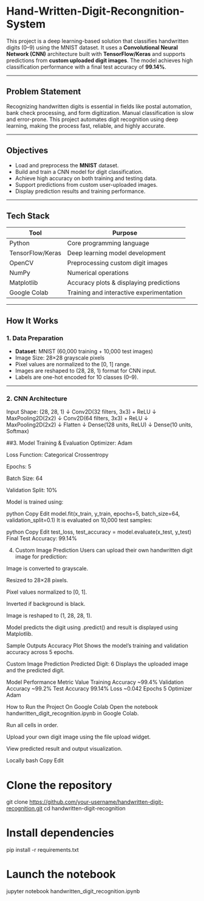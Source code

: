 # Hand-Written-Digit-Recongnition-System

This project is a deep learning-based solution that classifies handwritten digits (0–9) using the MNIST dataset. It uses a **Convolutional Neural Network (CNN)** architecture built with **TensorFlow/Keras** and supports predictions from **custom uploaded digit images**. The model achieves high classification performance with a final test accuracy of **99.14%**.

---

## Problem Statement

Recognizing handwritten digits is essential in fields like postal automation, bank check processing, and form digitization. Manual classification is slow and error-prone. This project automates digit recognition using deep learning, making the process fast, reliable, and highly accurate.

---

## Objectives

- Load and preprocess the **MNIST** dataset.
- Build and train a CNN model for digit classification.
- Achieve high accuracy on both training and testing data.
- Support predictions from custom user-uploaded images.
- Display prediction results and training performance.

---

## Tech Stack

| Tool              | Purpose                                      |
|-------------------|----------------------------------------------|
| Python            | Core programming language                    |
| TensorFlow/Keras  | Deep learning model development              |
| OpenCV            | Preprocessing custom digit images            |
| NumPy             | Numerical operations                         |
| Matplotlib        | Accuracy plots & displaying predictions      |
| Google Colab      | Training and interactive experimentation     |

---

## How It Works

### 1. Data Preparation
- **Dataset**: MNIST (60,000 training + 10,000 test images)
- Image Size: 28×28 grayscale pixels
- Pixel values are normalized to the [0, 1] range.
- Images are reshaped to (28, 28, 1) format for CNN input.
- Labels are one-hot encoded for 10 classes (0–9).

---

### 2. CNN Architecture

Input Shape: (28, 28, 1)
↓
Conv2D(32 filters, 3x3) + ReLU
↓
MaxPooling2D(2x2)
↓
Conv2D(64 filters, 3x3) + ReLU
↓
MaxPooling2D(2x2)
↓
Flatten
↓
Dense(128 units, ReLU)
↓
Dense(10 units, Softmax)


##3. Model Training & Evaluation
Optimizer: Adam

Loss Function: Categorical Crossentropy

Epochs: 5

Batch Size: 64

Validation Split: 10%

Model is trained using:

python
Copy
Edit
model.fit(x_train, y_train, epochs=5, batch_size=64, validation_split=0.1)
It is evaluated on 10,000 test samples:

python
Copy
Edit
test_loss, test_accuracy = model.evaluate(x_test, y_test)
Final Test Accuracy: 99.14%

4. Custom Image Prediction
Users can upload their own handwritten digit image for prediction:

Image is converted to grayscale.

Resized to 28×28 pixels.

Pixel values normalized to [0, 1].

Inverted if background is black.

Image is reshaped to (1, 28, 28, 1).

Model predicts the digit using .predict() and result is displayed using Matplotlib.

Sample Outputs
Accuracy Plot
Shows the model’s training and validation accuracy across 5 epochs.


Custom Image Prediction
Predicted Digit: 6
Displays the uploaded image and the predicted digit.


Model Performance
Metric	Value
Training Accuracy	~99.4%
Validation Accuracy	~99.2%
Test Accuracy	99.14%
Loss	~0.042
Epochs	5
Optimizer	Adam

How to Run the Project
On Google Colab
Open the notebook handwritten_digit_recognition.ipynb in Google Colab.

Run all cells in order.

Upload your own digit image using the file upload widget.

View predicted result and output visualization.

Locally
bash
Copy
Edit
# Clone the repository
git clone https://github.com/your-username/handwritten-digit-recognition.git
cd handwritten-digit-recognition

# Install dependencies
pip install -r requirements.txt

# Launch the notebook
jupyter notebook handwritten_digit_recognition.ipynb

